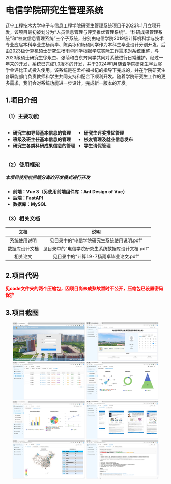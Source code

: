 # 电信学院研究生管理系统
辽宁工程技术大学电子与信息工程学院研究生管理系统项目于2023年1月立项开发，该项目最初被划分为“人员信息管理与评奖推优管理系统”、“科研成果管理系统”和“校友信息管理系统”三个子系统，分别由电信学院2019级计算机科学与技术专业应届本科毕业生杨雨卓、陈柔冰和杨硕同学作为本科生毕业设计分别开发，后由2023级计算机硕士研究生杨雨卓同学根据学院实际工作需求对系统重整，与2023级硕士研究生徐永杰、张萌和白东齐同学共同对系统进行日常维护。经过一年来的开发，系统已完成1.0版本的开发，并于2024年1月随着学院研究生学业奖学金评比正式投入使用。该系统是在孟祥福书记的指导下完成的，并在学院研究生各职能部门负责教师和学生共同支持和配合下顺利开发。随着学院研究生工作的更多需求，我们会对系统功能进一步设计，完成新一版本的开发。
## 1.项目介绍

### （1）主要功能

<div style="font-weight:700;">
    <div style="display:inline-block">
        <ul>
            <li>研究生和导师基本信息的管理</li>
            <li>班级及班主任基本信息的管理</li>
            <li>研究生各类科研成果信息的管理</li>
        </ul>
    </div>
    <div style="display:inline-block">
        <ul>
            <li>研究生评奖推优管理</li>
            <li>校友管理及就业信息发布</li>
            <li>学生请假管理</li>
        </ul>
    </div>
</div>

### （2）使用框架

<div style="font-weight:700">
    <h5>本项目使用前后端分离的开发模式进行开发</h5>
    <ul>
    	<li>前端：Vue 3（另使用前端组件库：Ant Design of Vue）</li>
    	<li>后端：FastAPI</li>
    	<li>数据库：MySQL</li>
	</ul>
</div>	

### （3）相关文档

|      文档      |                       说明                       |
| :------------: | :----------------------------------------------: |
|  系统使用说明  |    见目录中的“电信学院研究生系统使用说明.pdf”    |
| 数据库设计文档 | 见目录中的“电信学院研究生系统数据库设计文档.pdf” |
|    相关论文    |      见目录中的“计算19-7杨雨卓毕业论文.pdf”      |

## 2.项目代码

<span style="color:red">**见code文件夹的两个压缩包，因项目尚未成熟故暂时不公开，压缩包已设置密码保护**</span>

## 3.项目截图

<div style="text-align:center">
<img src="assets/01-登录页面.png" alt="01-登录页面" style="width:45%" />
<img src="assets/02-学生用户登录后的主页.png" alt="02-学生用户登录后的主页" style="width:45%" />
<img src="assets/08-学生用户查看科研成果信息（这里以学术竞赛为例，科研奖励、期刊论文、科研项目、专利成果、学术交流也一样）.png" alt="08-学生用户查看科研成果信息（这里以学术竞赛为例，科研奖励、期刊论文、科研项目、专利成果、学术交流也一样）" style="width:45%" />
<img src="assets/30-专职辅导员查看导师统计信息可视化.png" alt="30-专职辅导员查看导师统计信息可视化" style="width:45%" />
<img src="assets/31-专职辅导员查看学生统计信息可视化.png" alt="31-专职辅导员查看学生统计信息可视化" style="width:45%" />
<img src="assets/48-各类用户在公共的顶部导航栏均能查看到的信息—研究生导师简介.png" alt="48-各类用户在公共的顶部导航栏均能查看到的信息—研究生导师简介" style="width:45%" />
<img src="assets/49-各类用户在公共的顶部导航栏均能查看到的信息—校友去向统计.png" alt="49-各类用户在公共的顶部导航栏均能查看到的信息—校友去向统计" style="width:45%" />
<img src="assets/50-各类用户在公共的顶部导航栏均能查看到的信息—校友职位发布信息.png" alt="50-各类用户在公共的顶部导航栏均能查看到的信息—校友职位发布信息" style="width:45%" />
</div>	
